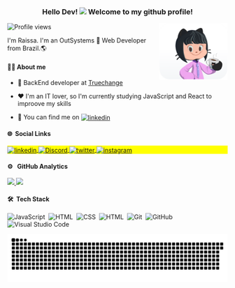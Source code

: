 

 <h3 align="center">  Hello Dev! <img src="https://raw.githubusercontent.com/kaueMarques/kaueMarques/master/hi.gif" width="30px"> Welcome to my github profile!</h3> 
 </p><img align="right" alt="Octocat-pic" height="130" src="https://github.com/Rayssawoods/rayssawoods/blob/master/Octo-pic.png?">
<p align="left"> <img src="https://komarev.com/ghpvc/?username=rayssawoods&color=red" alt="Profile views" /> 


I'm Raissa. I'm an OutSystems 🚀 Web Developer from Brazil.:earth_americas:


#### :woman_technologist: About me



- 💼 BackEnd developer at [Truechange](http://truechange.com.br)

<!-- - 👨‍💻 All of my projects are available at [raissawoods.dev](https://raissawoods.dev) -->

- ❤️ I'm an IT lover, so I'm currently studying JavaScript and React to improove my skills

- 💬 You can find me on  <a href="mailto:rayssa.hcl@gmail.com" target="_blank">
  <img align="center" src="https://img.shields.io/badge/-raissaarantes-05122A?style=flat&logo=gmail" alt="linkedin"/>
</a>

 #### :globe_with_meridians: &nbsp;Social Links 
 
<p align="left" style="background:yellow">
<a href="https://www.linkedin.com/in/raissa-arantes-a49264118/" target="_blank">
  <img align="center" src="https://img.shields.io/badge/-raissaarantes-05122A?style=flat&logo=linkedin" alt="linkedin"/>
</a>
 <a href="https://discord.com/channels/@me/" target="_blank">
  <img align="center" src="https://img.shields.io/badge/-rayssawoods-05122A?style=flat&logo=discord" alt="Discord"/>
</a>
<a href="https://twitter.com/rayssawoods" target="_blank">
  <img align="center" src="https://img.shields.io/badge/-raissa.dom-05122A?style=flat&logo=twitter" alt="twitter"/>  
</a>
<a href="https://instagram.com/raissa.dom" target="_blank">
 <img align="center" src="https://img.shields.io/badge/-raissa.dom-05122A?style=flat&logo=instagram" alt="instagram"/>
</a>
</p>




 
<!--  <a href="https://instagram.com/raissa.dom" target="_blank"><img src="https://img.shields.io/badge/-Instagram-%23E4405F?style=for-the-badge&logo=instagram&logoColor=white" target="_blank"></a>
<a href = "mailto:rayssa.hcl@gmail.com"><img src="https://img.shields.io/badge/-Gmail-%23333?style=for-the-badge&logo=gmail&logoColor=white" target="_blank"></a>
<a href ="https://open.spotify.com/user/rayssawoods?si=e4a0da350b4c4b8d"><img src="https://img.shields.io/badge/Spotify-1ED760?&style=for-the-badge&logo=spotify&logoColor=white" target="_blank"></a>
<a href="https://www.linkedin.com/in/raissa-arantes-a49264118/" target="_blank"><img src="https://img.shields.io/badge/-LinkedIn-%230077B5?style=for-the-badge&logo=linkedin&logoColor=white" target="_blank"> </a> 
<a href="https://discord.com/" target="_blank"><img src="https://img.shields.io/badge/Discord-7289DA?style=for-the-badge&logo=discord&logoColor=white" target="_blank"> </a> -->


 #### ⚙️ &nbsp; GitHub Analytics

 <a href="https://github.com/Rayssawoods">
 <img  height="150em" src="https://github-readme-stats.vercel.app/api?username=rayssawoods&show_icons=true&theme=radical&include_all_commits=true&count_private=true"/>
 <img  height="150em" src="https://github-readme-stats.vercel.app/api/top-langs/?username=rayssawoods&layout=compact&langs_count=7&theme=radical"/> </a>
 


 #### 🛠 &nbsp;Tech Stack


![JavaScript](https://img.shields.io/badge/-JavaScript-05122A?style=flat&logo=javascript)&nbsp;
![HTML](https://img.shields.io/badge/-HTML-05122A?style=flat&logo=HTML5)&nbsp;
![CSS](https://img.shields.io/badge/-CSS-05122A?style=flat&logo=CSS3&logoColor=1572B6)&nbsp;
![HTML](https://img.shields.io/badge/-KOTLIN-05122A?style=flat&logo=kotlin)&nbsp;
![Git](https://img.shields.io/badge/-Git-05122A?style=flat&logo=git)&nbsp;
![GitHub](https://img.shields.io/badge/-GitHub-05122A?style=flat&logo=github)&nbsp;
![Visual Studio Code](https://img.shields.io/badge/-Visual%20Studio%20Code-05122A?style=flat&logo=visual-studio-code&logoColor=007ACC)&nbsp;


<!-- <code><img height="20" src="https://raw.githubusercontent.com/github/explore/80688e429a7d4ef2fca1e82350fe8e3517d3494d/topics/javascript/javascript.png"></code>
<code><img height="20" src="https://raw.githubusercontent.com/github/explore/5c058a388828bb5fde0bcafd4bc867b5bb3f26f3/topics/css/css.png"></code>
<code><img height="20" src="https://raw.githubusercontent.com/github/explore/5c058a388828bb5fde0bcafd4bc867b5bb3f26f3/topics/html/html.png"></code>
<code><img height="20" src="https://raw.githubusercontent.com/github/explore/80688e429a7d4ef2fca1e82350fe8e3517d3494d/topics/react/react.png"></code>
<code><img height="20" src="https://raw.githubusercontent.com/github/explore/80688e429a7d4ef2fca1e82350fe8e3517d3494d/topics/kotlin/kotlin.png"></code>    -->
<!-- <code><img height="20" src="https://raw.githubusercontent.com/github/explore/80688e429a7d4ef2fca1e82350fe8e3517d3494d/topics/git/git.png"></code>    -->



 
<!--   Cobrinha de commits --> 
![Snake animation](https://github.com/Rayssawoods/rayssawoods/blob/output/github-contribution-grid-snake.svg)
 





 
 
